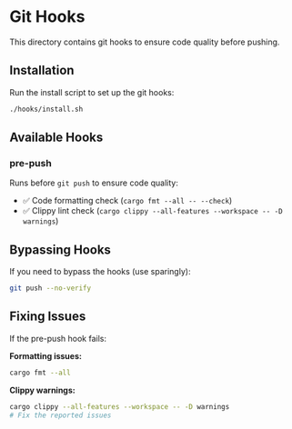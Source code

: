 # Git Hooks

This directory contains git hooks to ensure code quality before pushing.

## Installation

Run the install script to set up the git hooks:

```bash
./hooks/install.sh
```

## Available Hooks

### pre-push

Runs before `git push` to ensure code quality:

- ✅ Code formatting check (`cargo fmt --all -- --check`)
- ✅ Clippy lint check (`cargo clippy --all-features --workspace -- -D warnings`)

## Bypassing Hooks

If you need to bypass the hooks (use sparingly):

```bash
git push --no-verify
```

## Fixing Issues

If the pre-push hook fails:

**Formatting issues:**
```bash
cargo fmt --all
```

**Clippy warnings:**
```bash
cargo clippy --all-features --workspace -- -D warnings
# Fix the reported issues
```
